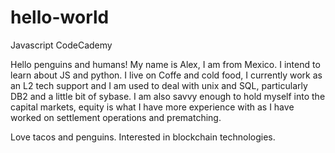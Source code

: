 # hello-world
Javascript CodeCademy

Hello penguins and humans!
My name is Alex, I am from Mexico. I intend to learn about JS and python. 
I live on Coffe and cold food, I currently work as an L2 tech support and I am used to deal with unix and SQL, particularly DB2 and a little bit of sybase. I am also savvy enough to hold myself into the capital markets, equity is what I have more experience with as I have worked on settlement operations and prematching.

Love tacos and penguins. Interested in blockchain technologies.
